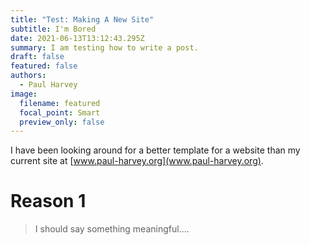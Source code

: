 ```yaml
---
title: "Test: Making A New Site"
subtitle: I'm Bored
date: 2021-06-13T13:12:43.295Z
summary: I am testing how to write a post.
draft: false
featured: false
authors:
  - Paul Harvey
image:
  filename: featured
  focal_point: Smart
  preview_only: false
---
```

I have been looking around for a better template for a website than my current site at [www.paul-harvey.org](www.paul-harvey.org).



# Reason 1

> I should say something meaningful....